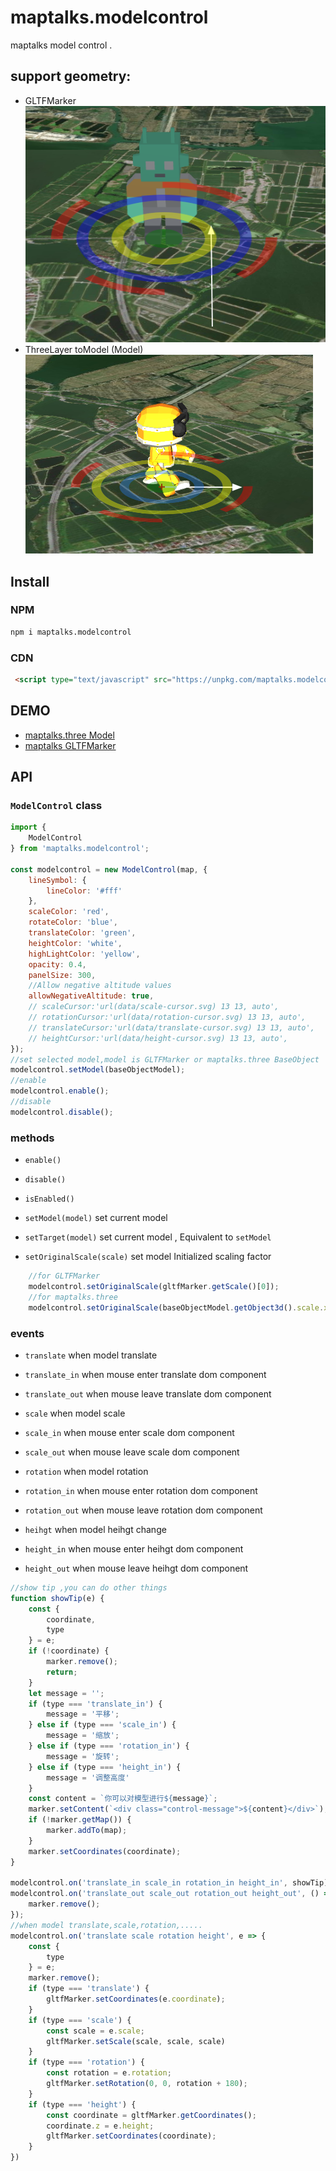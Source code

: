 # maptalks.modelcontrol

maptalks model control .

## support geometry:

* GLTFMarker  
![](./images/1.png)  
* ThreeLayer toModel (Model)  
![](./images/2.png)

## Install

### NPM

```sh
npm i maptalks.modelcontrol

```

### CDN

```html
 <script type="text/javascript" src="https://unpkg.com/maptalks.modelcontrol/dist/maptalks.modelcontrol.js"></script>
```

## DEMO

* [maptalks.three Model](https://deyihu.github.io/maptalks.modelcontrol/test/threelayer.html)
* [maptalks GLTFMarker](https://deyihu.github.io/maptalks.modelcontrol/test/gltflayer.html)

## API

### `ModelControl` class

```js
import {
    ModelControl
} from 'maptalks.modelcontrol';

const modelcontrol = new ModelControl(map, {
    lineSymbol: {
        lineColor: '#fff'
    },
    scaleColor: 'red',
    rotateColor: 'blue',
    translateColor: 'green',
    heightColor: 'white',
    highLightColor: 'yellow',
    opacity: 0.4,
    panelSize: 300,
    //Allow negative altitude values
    allowNegativeAltitude: true,
    // scaleCursor:'url(data/scale-cursor.svg) 13 13, auto',
    // rotationCursor:'url(data/rotation-cursor.svg) 13 13, auto',
    // translateCursor:'url(data/translate-cursor.svg) 13 13, auto',
    // heightCursor:'url(data/height-cursor.svg) 13 13, auto',
});
//set selected model,model is GLTFMarker or maptalks.three BaseObject
modelcontrol.setModel(baseObjectModel);
//enable
modelcontrol.enable();
//disable
modelcontrol.disable();
```

### methods

* `enable()`

* `disable()`

* `isEnabled()`

* `setModel(model)`  set current model 

* `setTarget(model)` set current model , Equivalent to `setModel`

* `setOriginalScale(scale)` set model Initialized scaling factor 

```js
    //for GLTFMarker
    modelcontrol.setOriginalScale(gltfMarker.getScale()[0]);
    //for maptalks.three
    modelcontrol.setOriginalScale(baseObjectModel.getObject3d().scale.x);
```

### events

* `translate` when model translate
* `translate_in` when mouse enter translate dom component
* `translate_out`  when mouse leave translate dom component

* `scale` when model scale
* `scale_in` when mouse enter scale dom component
* `scale_out` when mouse leave scale dom component

* `rotation` when model rotation
* `rotation_in`  when mouse enter rotation dom component
* `rotation_out` when mouse leave rotation dom component

* `heihgt` when model heihgt change
* `height_in` when mouse enter heihgt dom component
* `height_out` when mouse leave heihgt dom component

```js
//show tip ,you can do other things
function showTip(e) {
    const {
        coordinate,
        type
    } = e;
    if (!coordinate) {
        marker.remove();
        return;
    }
    let message = '';
    if (type === 'translate_in') {
        message = '平移';
    } else if (type === 'scale_in') {
        message = '缩放';
    } else if (type === 'rotation_in') {
        message = '旋转';
    } else if (type === 'height_in') {
        message = '调整高度'
    }
    const content = `你可以对模型进行${message}`;
    marker.setContent(`<div class="control-message">${content}</div>`);
    if (!marker.getMap()) {
        marker.addTo(map);
    }
    marker.setCoordinates(coordinate);
}

modelcontrol.on('translate_in scale_in rotation_in height_in', showTip);
modelcontrol.on('translate_out scale_out rotation_out height_out', () => {
    marker.remove();
});
//when model translate,scale,rotation,.....
modelcontrol.on('translate scale rotation height', e => {
    const {
        type
    } = e;
    marker.remove();
    if (type === 'translate') {
        gltfMarker.setCoordinates(e.coordinate);
    }
    if (type === 'scale') {
        const scale = e.scale;
        gltfMarker.setScale(scale, scale, scale)
    }
    if (type === 'rotation') {
        const rotation = e.rotation;
        gltfMarker.setRotation(0, 0, rotation + 180);
    }
    if (type === 'height') {
        const coordinate = gltfMarker.getCoordinates();
        coordinate.z = e.height;
        gltfMarker.setCoordinates(coordinate);
    }
})
```

